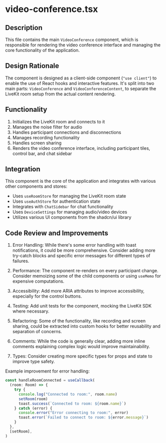 # video-conference.tsx

## Description
This file contains the main `VideoConference` component, which is responsible for rendering the video conference interface and managing the core functionality of the application.

## Design Rationale
The component is designed as a client-side component (`"use client"`) to enable the use of React hooks and interactive features. It's split into two main parts: `VideoConference` and `VideoConferenceContent`, to separate the LiveKit room setup from the actual content rendering.

## Functionality
1. Initializes the LiveKit room and connects to it
2. Manages the noise filter for audio
3. Handles participant connections and disconnections
4. Manages recording functionality
5. Handles screen sharing
6. Renders the video conference interface, including participant tiles, control bar, and chat sidebar

## Integration
This component is the core of the application and integrates with various other components and stores:
- Uses `useRoomStore` for managing the LiveKit room state
- Uses `useAuthStore` for authentication state
- Integrates with `ChatSidebar` for chat functionality
- Uses `DeviceSettings` for managing audio/video devices
- Utilizes various UI components from the shadcn/ui library

## Code Review and Improvements

1. Error Handling: While there's some error handling with toast notifications, it could be more comprehensive. Consider adding more try-catch blocks and specific error messages for different types of failures.

2. Performance: The component re-renders on every participant change. Consider memoizing some of the child components or using `useMemo` for expensive computations.

3. Accessibility: Add more ARIA attributes to improve accessibility, especially for the control buttons.

4. Testing: Add unit tests for the component, mocking the LiveKit SDK where necessary.

5. Refactoring: Some of the functionality, like recording and screen sharing, could be extracted into custom hooks for better reusability and separation of concerns.

6. Comments: While the code is generally clear, adding more inline comments explaining complex logic would improve maintainability.

7. Types: Consider creating more specific types for props and state to improve type safety.

Example improvement for error handling:

```typescript
const handleRoomConnected = useCallback(
  (room: Room) => {
    try {
      console.log("Connected to room:", room.name)
      setRoom(room)
      toast.success(`Connected to room: ${room.name}`)
    } catch (error) {
      console.error("Error connecting to room:", error)
      toast.error(`Failed to connect to room: ${error.message}`)
    }
  },
  [setRoom],
)

